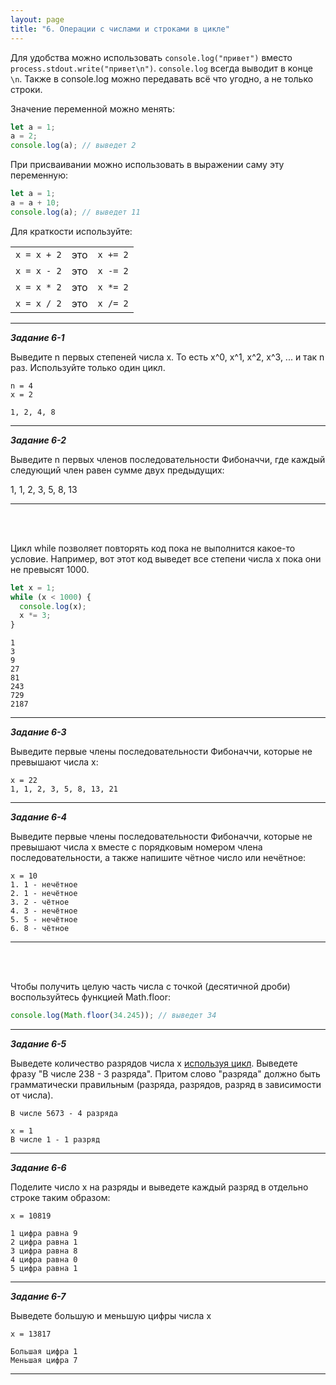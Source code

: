 ```yaml
---
layout: page
title: "6. Операции с числами и строками в цикле"
---
```


Для удобства можно использовать `console.log("привет")` вместо `process.stdout.write("привет\n")`. `console.log` всегда выводит в конце `\n`. Также в console.log можно передавать всё что угодно, а не только строки.

Значение переменной можно менять:

```js
let a = 1;
a = 2;
console.log(a); // выведет 2
```

При присваивании можно использовать в выражении саму эту переменную:

```js
let a = 1;
a = a + 10;
console.log(a); // выведет 11
```

Для краткости используйте:

|             |     |          |
| ----------- | --- | -------- |
| `x = x + 2` | это | `x += 2` |
| `x = x - 2` | это | `x -= 2` |
| `x = x * 2` | это | `x *= 2` |
| `x = x / 2` | это | `x /= 2` |

---

_**Задание 6-1**_

Выведите n первых степеней числа x. То есть x^0, x^1, x^2, x^3, ... и так n раз. Используйте только один цикл.

```
n = 4
x = 2

1, 2, 4, 8
```

---

_**Задание 6-2**_

Выведите n первых членов последовательности Фибоначчи, где каждый следующий член равен сумме двух предыдущих:

1, 1, 2, 3, 5, 8, 13

---

<br/><br/>

Цикл while позволяет повторять код пока не выполнится какое-то условие. Например, вот этот код выведет все степени числа x пока они не превысят 1000.

```js
let x = 1;
while (x < 1000) {
  console.log(x);
  x *= 3;
}
```

```
1
3
9
27
81
243
729
2187
```

---

_**Задание 6-3**_

Выведите первые члены последовательности Фибоначчи, которые не превышают числа x:

```
x = 22
1, 1, 2, 3, 5, 8, 13, 21
```

---

_**Задание 6-4**_

Выведите первые члены последовательности Фибоначчи, которые не превышают числа x вместе с порядковым номером члена последовательности, а также напишите чётное число или нечётное:

```
x = 10
1. 1 - нечётное
2. 1 - нечётное
3. 2 - чётное
4. 3 - нечётное
5. 5 - нечётное
6. 8 - чётное
```

---

<br><br>

Чтобы получить целую часть числа с точкой (десятичной дроби) воспользуйтесь функцией Math.floor:

```js
console.log(Math.floor(34.245)); // выведет 34
```

---

_**Задание 6-5**_

Выведете количество разрядов числа x <ins>используя цикл</ins>. Выведете фразу "В числе 238 - 3 разряда". Притом слово "разряда" должно быть грамматически правильным (разряда, разрядов, разряд в зависимости от числа).

```
В числе 5673 - 4 разряда
```

```
x = 1
В числе 1 - 1 разряд
```

---

_**Задание 6-6**_

Поделите число x на разряды и выведете каждый разряд в отдельно строке таким образом:

```
x = 10819

1 цифра равна 9
2 цифра равна 1
3 цифра равна 8
4 цифра равна 0
5 цифра равна 1
```

---

_**Задание 6-7**_

Выведете большую и меньшую цифры числа x

```
x = 13817

Большая цифра 1
Меньшая цифра 7
```

---
